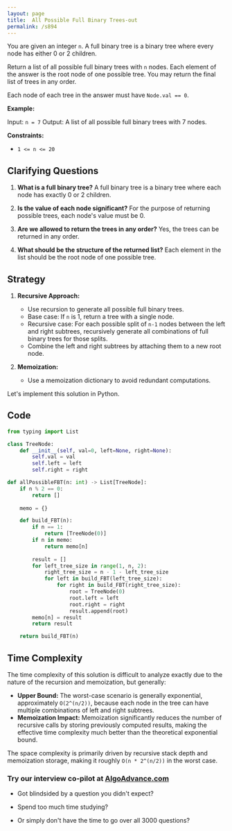 ```yaml
---
layout: page
title:  All Possible Full Binary Trees-out
permalink: /s894
---
```


You are given an integer `n`. A full binary tree is a binary tree where every node has either 0 or 2 children.

Return a list of all possible full binary trees with `n` nodes. Each element of the answer is the root node of one possible tree. You may return the final list of trees in any order.

Each node of each tree in the answer must have `Node.val == 0`.

**Example:**

Input: `n = 7`
Output: A list of all possible full binary trees with 7 nodes.

**Constraints:**

- `1 <= n <= 20`

## Clarifying Questions

1. **What is a full binary tree?**
   A full binary tree is a binary tree where each node has exactly 0 or 2 children.

2. **Is the value of each node significant?**
   For the purpose of returning possible trees, each node's value must be 0.

3. **Are we allowed to return the trees in any order?**
   Yes, the trees can be returned in any order.

4. **What should be the structure of the returned list?**
   Each element in the list should be the root node of one possible tree.

## Strategy

1. **Recursive Approach:**
   - Use recursion to generate all possible full binary trees.
   - Base case: If `n` is 1, return a tree with a single node.
   - Recursive case: For each possible split of `n-1` nodes between the left and right subtrees, recursively generate all combinations of full binary trees for those splits.
   - Combine the left and right subtrees by attaching them to a new root node.

2. **Memoization:**
   - Use a memoization dictionary to avoid redundant computations. 

Let's implement this solution in Python.

## Code

```python
from typing import List

class TreeNode:
    def __init__(self, val=0, left=None, right=None):
        self.val = val
        self.left = left
        self.right = right

def allPossibleFBT(n: int) -> List[TreeNode]:
    if n % 2 == 0:
        return []
    
    memo = {}

    def build_FBT(n):
        if n == 1:
            return [TreeNode(0)]
        if n in memo:
            return memo[n]
        
        result = []
        for left_tree_size in range(1, n, 2):
            right_tree_size = n - 1 - left_tree_size
            for left in build_FBT(left_tree_size):
                for right in build_FBT(right_tree_size):
                    root = TreeNode(0)
                    root.left = left
                    root.right = right
                    result.append(root)
        memo[n] = result
        return result

    return build_FBT(n)
```

## Time Complexity

The time complexity of this solution is difficult to analyze exactly due to the nature of the recursion and memoization, but generally:

- **Upper Bound:** The worst-case scenario is generally exponential, approximately `O(2^(n/2))`, because each node in the tree can have multiple combinations of left and right subtrees.
- **Memoization Impact:** Memoization significantly reduces the number of recursive calls by storing previously computed results, making the effective time complexity much better than the theoretical exponential bound.

The space complexity is primarily driven by recursive stack depth and memoization storage, making it roughly `O(n * 2^(n/2))` in the worst case.


### Try our interview co-pilot at [AlgoAdvance.com](https://algoAdvance.com)

- Got blindsided by a question you didn't expect?

- Spend too much time studying?

- Or simply don't have the time to go over all 3000 questions?

